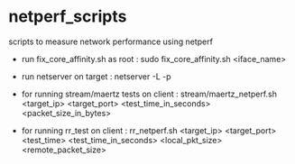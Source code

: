 # netperf_scripts
scripts to measure network performance using netperf

- run fix_core_affinity.sh as root : sudo fix_core_affinity.sh <iface_name>

- run netserver on target : netserver -L <target iface_ip> -p <port>

- for running stream/maertz tests on client : stream/maertz_netperf.sh <target_ip> <target_port> <cores> <test_time_in_seconds> <packet_size_in_bytes>

- for running rr_test on client : rr_netperf.sh <target_ip> <target_port> <cores> <test_time> <test_time_in_seconds> <local_pkt_size> <remote_packet_size>
